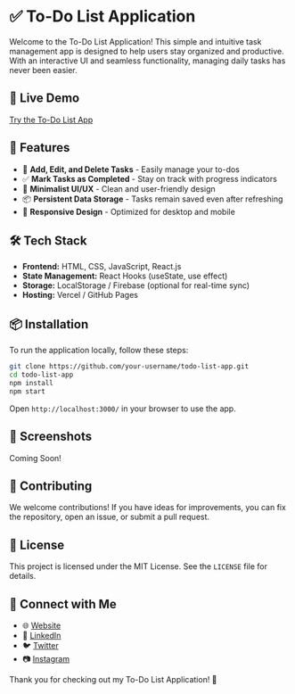 # ✅ To-Do List Application

Welcome to the To-Do List Application! This simple and intuitive task management app is designed to help users stay organized and productive. With an interactive UI and seamless functionality, managing daily tasks has never been easier.

## 🔗 Live Demo
[Try the To-Do List App](https://your-app-link.vercel.app/)

## 🚀 Features
- 📝 **Add, Edit, and Delete Tasks** - Easily manage your to-dos
- ✅ **Mark Tasks as Completed** - Stay on track with progress indicators
- 🎨 **Minimalist UI/UX** - Clean and user-friendly design
- 📦 **Persistent Data Storage** - Tasks remain saved even after refreshing
- 📱 **Responsive Design** - Optimized for desktop and mobile

## 🛠 Tech Stack
- **Frontend:** HTML, CSS, JavaScript, React.js
- **State Management:** React Hooks (useState, use effect)
- **Storage:** LocalStorage / Firebase (optional for real-time sync)
- **Hosting:** Vercel / GitHub Pages

## 📦 Installation
To run the application locally, follow these steps:

```bash
git clone https://github.com/your-username/todo-list-app.git
cd todo-list-app
npm install
npm start
```

Open `http://localhost:3000/` in your browser to use the app.

## 🎨 Screenshots
Coming Soon!

## 🤝 Contributing
We welcome contributions! If you have ideas for improvements, you can fix the repository, open an issue, or submit a pull request.

## 📜 License
This project is licensed under the MIT License. See the `LICENSE` file for details.

## 🙌 Connect with Me
- 🌐 [Website](https://your-portfolio-link.vercel.app/)
- 💼 [LinkedIn](https://linkedin.com/in/yourprofile)
- 🐦 [Twitter](https://twitter.com/yourhandle)
- 📷 [Instagram](https://instagram.com/yourhandle)

Thank you for checking out my To-Do List Application! 🚀
